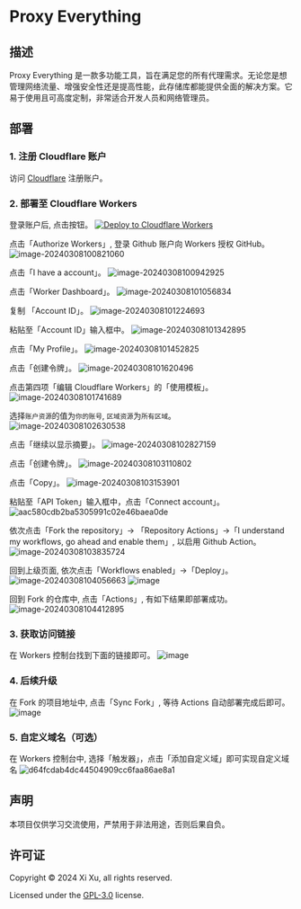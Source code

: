 # Proxy Everything

## 描述

Proxy Everything 是一款多功能工具，旨在满足您的所有代理需求。无论您是想管理网络流量、增强安全性还是提高性能，此存储库都能提供全面的解决方案。它易于使用且可高度定制，非常适合开发人员和网络管理员。

## 部署

### 1. 注册 Cloudflare 账户

访问 [Cloudflare](https://dash.cloudflare.com/sign-up) 注册账户。

### 2. 部署至 Cloudflare Workers

登录账户后, 点击按钮。
[![Deploy to Cloudflare Workers](https://deploy.workers.cloudflare.com/button)](https://deploy.workers.cloudflare.com/?url=https://github.com/xixu-me/Proxy-Everything)

点击「Authorize Workers」, 登录 Github 账户向 Workers 授权 GitHub。
![image-20240308100821060](https://github.com/Harry-zklcdc/go-proxy-bingai/assets/21104213/241edb52-b1ef-4a2c-8525-bfa3d148391b)

点击「I have a account」。
![image-20240308100942925](https://github.com/Harry-zklcdc/go-proxy-bingai/assets/21104213/219fc538-e412-4a52-913c-6c4878d50325)

点击「Worker Dashboard」。
![image-20240308101056834](https://github.com/Harry-zklcdc/go-proxy-bingai/assets/21104213/4b4a96be-90b3-40cc-9b50-b214980f2ab2)

复制 「Account ID」。
![image-20240308101224693](https://github.com/Harry-zklcdc/go-proxy-bingai/assets/21104213/da6f8b64-f6e1-40c0-b812-54f86d8b97c0)

粘贴至「Account ID」输入框中。
![image-20240308101342895](https://github.com/Harry-zklcdc/go-proxy-bingai/assets/21104213/4df45a68-855f-4acd-a9be-6d0da63a49a5)

点击「My Profile」。
![image-20240308101452825](https://github.com/Harry-zklcdc/go-proxy-bingai/assets/21104213/4d21f38a-f313-4d66-baf9-83ce1df93f02)

点击「创建令牌」。
![image-20240308101620496](https://github.com/Harry-zklcdc/go-proxy-bingai/assets/21104213/41e82d1b-27ea-44a0-8cfe-ae66233544ad)

点击第四项「编辑 Cloudflare Workers」的「使用模板」。
![image-20240308101741689](https://github.com/Harry-zklcdc/go-proxy-bingai/assets/21104213/3974817c-2787-4148-95f9-96f58ef78aee)

选择`账户资源`的值为`你的账号`, `区域资源`为`所有区域`。
![image-20240308102630538](https://github.com/Harry-zklcdc/go-proxy-bingai/assets/21104213/cd20fa0a-b75d-489d-85c0-49a063abea8a)

点击「继续以显示摘要」。
![image-20240308102827159](https://github.com/Harry-zklcdc/go-proxy-bingai/assets/21104213/9d91e08b-743b-476a-b74e-5b2f46b97ac2)

点击「创建令牌」。
![image-20240308103110802](https://github.com/Harry-zklcdc/go-proxy-bingai/assets/21104213/db6cde35-cf88-4fde-a58a-d3b204dabc17)

点击「Copy」。
![image-20240308103153901](https://github.com/Harry-zklcdc/go-proxy-bingai/assets/21104213/0309e295-d77a-4d27-918e-706e2169347f)

粘贴至「API Token」输入框中，点击「Connect account」。
![aac580cdb2ba5305991c02e46baea0de](https://github.com/Harry-zklcdc/go-proxy-bingai/assets/21104213/eb3bb593-13df-4a67-976d-4fbb5f369e51)

依次点击「Fork the repository」-> 「Repository Actions」->「I understand my workflows, go ahead and enable them」, 以启用 Github Action。
![image-20240308103835724](https://github.com/Harry-zklcdc/go-proxy-bingai/assets/21104213/a0d89011-edb5-4622-9bb0-c40f6420e936)

回到上级页面, 依次点击「Workflows enabled」->「Deploy」。
![image-20240308104056663](https://github.com/Harry-zklcdc/go-proxy-bingai/assets/21104213/d29844b4-6eda-4da1-984c-3f4507e1c213)
![image](https://github.com/Harry-zklcdc/go-proxy-bingai/assets/21104213/63691c2a-b26d-48cd-9c42-6fd74e44694b)

回到 Fork 的仓库中, 点击「Actions」, 有如下结果即部署成功。
![image-20240308104412895](https://github.com/Harry-zklcdc/go-proxy-bingai/assets/21104213/ae35e302-c3cf-4662-badb-926b56b19565)

### 3. 获取访问链接

在 Workers 控制台找到下面的链接即可。
![image](https://github.com/Harry-zklcdc/go-proxy-bingai/assets/21104213/8fef9dd4-285e-414a-9237-5378e981b96c)

### 4. 后续升级

在 Fork 的项目地址中, 点击「Sync Fork」, 等待 Actions 自动部署完成后即可。
![image](https://github.com/Harry-zklcdc/go-proxy-bingai/assets/21104213/16ca803a-fe4b-431e-97b0-f04b8a217220)

### 5. 自定义域名（可选）

在 Workers 控制台中, 选择「触发器」，点击「添加自定义域」即可实现自定义域名
![d64fcdab4dc44504909cc6faa86ae8a1](https://github.com/Harry-zklcdc/go-proxy-bingai/assets/21104213/6f0de2c5-1dd4-4801-b163-6d485836c73d)

## 声明

本项目仅供学习交流使用，严禁用于非法用途，否则后果自负。

## 许可证

Copyright © 2024 Xi Xu, all rights reserved.

Licensed under the [GPL-3.0](https://github.com/xixu-me/Proxy-Everything/blob/main/LICENSE) license.
